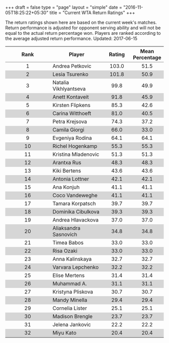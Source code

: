 +++
draft = false
type = "page" 
layout = "simple"
date = "2016-11-05T18:25:22+05:30"
title = "Current WTA Return Ratings"
+++

The return ratings shown here are based on the current week's matches. Return performance is adjusted for opponent serving ability and will not be equal to the actual return percentage won. Players are ranked according to the average adjusted return performance. Updated: 2017-06-15

<table class='gmisc_table' style='border-collapse: collapse; margin-top: 1em; margin-bottom: 1em;' >
<thead>
<tr>
<th style='border-bottom: 1px solid grey; border-top: 2px solid grey; text-align: center;'>Rank</th>
<th style='border-bottom: 1px solid grey; border-top: 2px solid grey; text-align: center;'>Player</th>
<th style='border-bottom: 1px solid grey; border-top: 2px solid grey; text-align: center;'>Rating</th>
<th style='border-bottom: 1px solid grey; border-top: 2px solid grey; text-align: center;'>Mean Percentage</th>
</tr>
</thead>
<tbody>
<tr>
<td style='width:40%; text-align: center;'>1</td>
<td style='width:40%; text-align: left;'>Andrea Petkovic</td>
<td style='width:40%; text-align: center;'>103.0</td>
<td style='width:40%; text-align: center;'>51.5</td>
</tr>
<tr style='background-color: #d6d6d6;'>
<td style='width:40%; background-color: #d6d6d6; text-align: center;'>2</td>
<td style='width:40%; background-color: #d6d6d6; text-align: left;'>Lesia Tsurenko</td>
<td style='width:40%; background-color: #d6d6d6; text-align: center;'>101.8</td>
<td style='width:40%; background-color: #d6d6d6; text-align: center;'>50.9</td>
</tr>
<tr>
<td style='width:40%; text-align: center;'>3</td>
<td style='width:40%; text-align: left;'>Natalia Vikhlyantseva</td>
<td style='width:40%; text-align: center;'>99.8</td>
<td style='width:40%; text-align: center;'>49.9</td>
</tr>
<tr style='background-color: #d6d6d6;'>
<td style='width:40%; background-color: #d6d6d6; text-align: center;'>4</td>
<td style='width:40%; background-color: #d6d6d6; text-align: left;'>Anett Kontaveit</td>
<td style='width:40%; background-color: #d6d6d6; text-align: center;'>91.8</td>
<td style='width:40%; background-color: #d6d6d6; text-align: center;'>45.9</td>
</tr>
<tr>
<td style='width:40%; text-align: center;'>5</td>
<td style='width:40%; text-align: left;'>Kirsten Flipkens</td>
<td style='width:40%; text-align: center;'>85.3</td>
<td style='width:40%; text-align: center;'>42.6</td>
</tr>
<tr style='background-color: #d6d6d6;'>
<td style='width:40%; background-color: #d6d6d6; text-align: center;'>6</td>
<td style='width:40%; background-color: #d6d6d6; text-align: left;'>Carina Witthoeft</td>
<td style='width:40%; background-color: #d6d6d6; text-align: center;'>81.0</td>
<td style='width:40%; background-color: #d6d6d6; text-align: center;'>40.5</td>
</tr>
<tr>
<td style='width:40%; text-align: center;'>7</td>
<td style='width:40%; text-align: left;'>Petra Krejsova</td>
<td style='width:40%; text-align: center;'>74.3</td>
<td style='width:40%; text-align: center;'>37.2</td>
</tr>
<tr style='background-color: #d6d6d6;'>
<td style='width:40%; background-color: #d6d6d6; text-align: center;'>8</td>
<td style='width:40%; background-color: #d6d6d6; text-align: left;'>Camila Giorgi</td>
<td style='width:40%; background-color: #d6d6d6; text-align: center;'>66.0</td>
<td style='width:40%; background-color: #d6d6d6; text-align: center;'>33.0</td>
</tr>
<tr>
<td style='width:40%; text-align: center;'>9</td>
<td style='width:40%; text-align: left;'>Evgeniya Rodina</td>
<td style='width:40%; text-align: center;'>64.1</td>
<td style='width:40%; text-align: center;'>64.1</td>
</tr>
<tr style='background-color: #d6d6d6;'>
<td style='width:40%; background-color: #d6d6d6; text-align: center;'>10</td>
<td style='width:40%; background-color: #d6d6d6; text-align: left;'>Richel Hogenkamp</td>
<td style='width:40%; background-color: #d6d6d6; text-align: center;'>55.3</td>
<td style='width:40%; background-color: #d6d6d6; text-align: center;'>55.3</td>
</tr>
<tr>
<td style='width:40%; text-align: center;'>11</td>
<td style='width:40%; text-align: left;'>Kristina Mladenovic</td>
<td style='width:40%; text-align: center;'>51.3</td>
<td style='width:40%; text-align: center;'>51.3</td>
</tr>
<tr style='background-color: #d6d6d6;'>
<td style='width:40%; background-color: #d6d6d6; text-align: center;'>12</td>
<td style='width:40%; background-color: #d6d6d6; text-align: left;'>Arantxa Rus</td>
<td style='width:40%; background-color: #d6d6d6; text-align: center;'>48.3</td>
<td style='width:40%; background-color: #d6d6d6; text-align: center;'>48.3</td>
</tr>
<tr>
<td style='width:40%; text-align: center;'>13</td>
<td style='width:40%; text-align: left;'>Kiki Bertens</td>
<td style='width:40%; text-align: center;'>43.6</td>
<td style='width:40%; text-align: center;'>43.6</td>
</tr>
<tr style='background-color: #d6d6d6;'>
<td style='width:40%; background-color: #d6d6d6; text-align: center;'>14</td>
<td style='width:40%; background-color: #d6d6d6; text-align: left;'>Antonia Lottner</td>
<td style='width:40%; background-color: #d6d6d6; text-align: center;'>42.1</td>
<td style='width:40%; background-color: #d6d6d6; text-align: center;'>42.1</td>
</tr>
<tr>
<td style='width:40%; text-align: center;'>15</td>
<td style='width:40%; text-align: left;'>Ana Konjuh</td>
<td style='width:40%; text-align: center;'>41.1</td>
<td style='width:40%; text-align: center;'>41.1</td>
</tr>
<tr style='background-color: #d6d6d6;'>
<td style='width:40%; background-color: #d6d6d6; text-align: center;'>16</td>
<td style='width:40%; background-color: #d6d6d6; text-align: left;'>Coco Vandeweghe</td>
<td style='width:40%; background-color: #d6d6d6; text-align: center;'>41.1</td>
<td style='width:40%; background-color: #d6d6d6; text-align: center;'>41.1</td>
</tr>
<tr>
<td style='width:40%; text-align: center;'>17</td>
<td style='width:40%; text-align: left;'>Tamara Korpatsch</td>
<td style='width:40%; text-align: center;'>39.7</td>
<td style='width:40%; text-align: center;'>39.7</td>
</tr>
<tr style='background-color: #d6d6d6;'>
<td style='width:40%; background-color: #d6d6d6; text-align: center;'>18</td>
<td style='width:40%; background-color: #d6d6d6; text-align: left;'>Dominika Cibulkova</td>
<td style='width:40%; background-color: #d6d6d6; text-align: center;'>39.3</td>
<td style='width:40%; background-color: #d6d6d6; text-align: center;'>39.3</td>
</tr>
<tr>
<td style='width:40%; text-align: center;'>19</td>
<td style='width:40%; text-align: left;'>Andrea Hlavackova</td>
<td style='width:40%; text-align: center;'>37.0</td>
<td style='width:40%; text-align: center;'>37.0</td>
</tr>
<tr style='background-color: #d6d6d6;'>
<td style='width:40%; background-color: #d6d6d6; text-align: center;'>20</td>
<td style='width:40%; background-color: #d6d6d6; text-align: left;'>Aliaksandra Sasnovich</td>
<td style='width:40%; background-color: #d6d6d6; text-align: center;'>34.8</td>
<td style='width:40%; background-color: #d6d6d6; text-align: center;'>34.8</td>
</tr>
<tr>
<td style='width:40%; text-align: center;'>21</td>
<td style='width:40%; text-align: left;'>Timea Babos</td>
<td style='width:40%; text-align: center;'>33.0</td>
<td style='width:40%; text-align: center;'>33.0</td>
</tr>
<tr style='background-color: #d6d6d6;'>
<td style='width:40%; background-color: #d6d6d6; text-align: center;'>22</td>
<td style='width:40%; background-color: #d6d6d6; text-align: left;'>Risa Ozaki</td>
<td style='width:40%; background-color: #d6d6d6; text-align: center;'>33.0</td>
<td style='width:40%; background-color: #d6d6d6; text-align: center;'>33.0</td>
</tr>
<tr>
<td style='width:40%; text-align: center;'>23</td>
<td style='width:40%; text-align: left;'>Anna Kalinskaya</td>
<td style='width:40%; text-align: center;'>32.7</td>
<td style='width:40%; text-align: center;'>32.7</td>
</tr>
<tr style='background-color: #d6d6d6;'>
<td style='width:40%; background-color: #d6d6d6; text-align: center;'>24</td>
<td style='width:40%; background-color: #d6d6d6; text-align: left;'>Varvara Lepchenko</td>
<td style='width:40%; background-color: #d6d6d6; text-align: center;'>32.2</td>
<td style='width:40%; background-color: #d6d6d6; text-align: center;'>32.2</td>
</tr>
<tr>
<td style='width:40%; text-align: center;'>25</td>
<td style='width:40%; text-align: left;'>Elise Mertens</td>
<td style='width:40%; text-align: center;'>31.4</td>
<td style='width:40%; text-align: center;'>31.4</td>
</tr>
<tr style='background-color: #d6d6d6;'>
<td style='width:40%; background-color: #d6d6d6; text-align: center;'>26</td>
<td style='width:40%; background-color: #d6d6d6; text-align: left;'>Muhammad A.</td>
<td style='width:40%; background-color: #d6d6d6; text-align: center;'>31.1</td>
<td style='width:40%; background-color: #d6d6d6; text-align: center;'>31.1</td>
</tr>
<tr>
<td style='width:40%; text-align: center;'>27</td>
<td style='width:40%; text-align: left;'>Kristyna Pliskova</td>
<td style='width:40%; text-align: center;'>30.7</td>
<td style='width:40%; text-align: center;'>30.7</td>
</tr>
<tr style='background-color: #d6d6d6;'>
<td style='width:40%; background-color: #d6d6d6; text-align: center;'>28</td>
<td style='width:40%; background-color: #d6d6d6; text-align: left;'>Mandy Minella</td>
<td style='width:40%; background-color: #d6d6d6; text-align: center;'>29.4</td>
<td style='width:40%; background-color: #d6d6d6; text-align: center;'>29.4</td>
</tr>
<tr>
<td style='width:40%; text-align: center;'>29</td>
<td style='width:40%; text-align: left;'>Cornelia Lister</td>
<td style='width:40%; text-align: center;'>25.1</td>
<td style='width:40%; text-align: center;'>25.1</td>
</tr>
<tr style='background-color: #d6d6d6;'>
<td style='width:40%; background-color: #d6d6d6; text-align: center;'>30</td>
<td style='width:40%; background-color: #d6d6d6; text-align: left;'>Madison Brengle</td>
<td style='width:40%; background-color: #d6d6d6; text-align: center;'>23.7</td>
<td style='width:40%; background-color: #d6d6d6; text-align: center;'>23.7</td>
</tr>
<tr>
<td style='width:40%; text-align: center;'>31</td>
<td style='width:40%; text-align: left;'>Jelena Jankovic</td>
<td style='width:40%; text-align: center;'>22.2</td>
<td style='width:40%; text-align: center;'>22.2</td>
</tr>
<tr style='background-color: #d6d6d6;'>
<td style='width:40%; background-color: #d6d6d6; border-bottom: 2px solid grey; text-align: center;'>32</td>
<td style='width:40%; background-color: #d6d6d6; border-bottom: 2px solid grey; text-align: left;'>Miyu Kato</td>
<td style='width:40%; background-color: #d6d6d6; border-bottom: 2px solid grey; text-align: center;'>20.4</td>
<td style='width:40%; background-color: #d6d6d6; border-bottom: 2px solid grey; text-align: center;'>20.4</td>
</tr>
</tbody>
</table>
